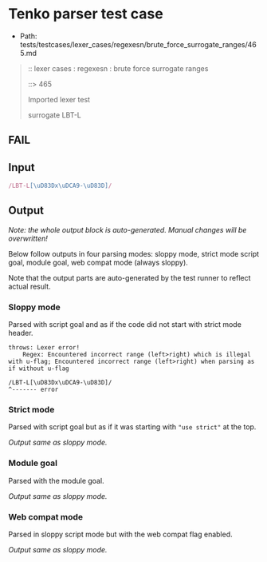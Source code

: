 # Tenko parser test case

- Path: tests/testcases/lexer_cases/regexesn/brute_force_surrogate_ranges/465.md

> :: lexer cases : regexesn : brute force surrogate ranges
>
> ::> 465
>
> Imported lexer test
>
> surrogate LBT-L

## FAIL

## Input

`````js
/LBT-L[\uD83Dx\uDCA9-\uD83D]/
`````

## Output

_Note: the whole output block is auto-generated. Manual changes will be overwritten!_

Below follow outputs in four parsing modes: sloppy mode, strict mode script goal, module goal, web compat mode (always sloppy).

Note that the output parts are auto-generated by the test runner to reflect actual result.

### Sloppy mode

Parsed with script goal and as if the code did not start with strict mode header.

`````
throws: Lexer error!
    Regex: Encountered incorrect range (left>right) which is illegal with u-flag; Encountered incorrect range (left>right) when parsing as if without u-flag

/LBT-L[\uD83Dx\uDCA9-\uD83D]/
^------- error
`````

### Strict mode

Parsed with script goal but as if it was starting with `"use strict"` at the top.

_Output same as sloppy mode._

### Module goal

Parsed with the module goal.

_Output same as sloppy mode._

### Web compat mode

Parsed in sloppy script mode but with the web compat flag enabled.

_Output same as sloppy mode._
